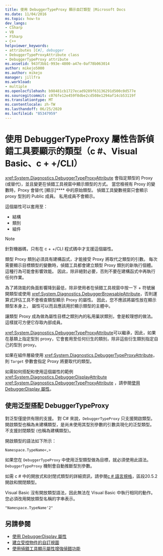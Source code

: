 ```yaml
---
title: 使用 DebuggerTypeProxy 顯示自訂類型 |Microsoft Docs
ms.date: 11/04/2016
ms.topic: how-to
dev_langs:
- CSharp
- VB
- FSharp
- C++
helpviewer_keywords:
- attributes [C#], debugger
- DebuggerTypeProxyAttribute class
- DebuggerTypeProxy attribute
ms.assetid: 943f3bb1-993e-4800-a47e-0af78b063014
author: mikejo5000
ms.author: mikejo
manager: jillfra
ms.workload:
- multiple
ms.openlocfilehash: b98481cb1727ecad9289f63136291d500c0d577e
ms.sourcegitcommit: c076fe12e459f0dbe2cd508e1294af14cb53119f
ms.translationtype: MT
ms.contentlocale: zh-TW
ms.lasthandoff: 06/25/2020
ms.locfileid: "85347959"
---
```

# <a name="tell-the-debugger-what-type-to-show-using-debuggertypeproxy-attribute-c-visual-basic-ccli"></a>使用 DebuggerTypeProxy 屬性告訴偵錯工具要顯示的類型（c #、Visual Basic、c + +/CLI）

<xref:System.Diagnostics.DebuggerTypeProxyAttribute> 會指定類型的 Proxy (或替代)，並且變更在偵錯工具視窗中顯示類型的方式。 當您檢視有 Proxy 的變數時，Proxy 會替代 [顯示]**** 中的原始類型。 偵錯工具變數視窗只會顯示 proxy 型別的 Public 成員。 私用成員不會顯示。

這個屬性可以套用至：

- 結構
- 類別
- 組件

> [!NOTE]
> 針對機器碼，只有在 c + +/CLI 程式碼中才支援這個屬性。

類型 Proxy 類別必須具有建構函式，才能接受 Proxy 將取代之類型的引數。 每次需要顯示目標類型的變數時，偵錯工具都會建立類型 Proxy 類別的新執行個體。 這種行為可能會影響效能。 因此，除非絕對必要，否則不要在建構函式中再執行任何作業。

為了將效能的負面影響降到最低，除非使用者在偵錯工具視窗中按一下 + 符號展開類型或使用 <xref:System.Diagnostics.DebuggerBrowsableAttribute>，否則運算式評估工具不會檢查類型顯示 Proxy 的屬性。 因此，您不應該將屬性放在顯示類型本身上， 屬性可以而且應該用於顯示類型的主體中。

讓類型 Proxy 成為做為屬性目標之類別內的私用巢狀類別，會是較理想的做法。 這樣就可方便它存取內部成員。

<xref:System.Diagnostics.DebuggerTypeProxyAttribute>可以繼承，因此，如果在基類上指定型別 proxy，它會套用至任何衍生的類別，除非這些衍生類別指定自己的型別 proxy。

如果在組件層級使用 <xref:System.Diagnostics.DebuggerTypeProxyAttribute>，則 `Target` 參數會指定 Proxy 將要取代的類型。

如需如何搭配和使用這個屬性的範例 <xref:System.Diagnostics.DebuggerDisplayAttribute> <xref:System.Diagnostics.DebuggerTypeProxyAttribute> ，請參閱[使用 DebuggerDisplay 屬性](../debugger/using-the-debuggerdisplay-attribute.md)。

## <a name="using-generics-with-debuggertypeproxy"></a>使用泛型搭配 DebuggerTypeProxy

對泛型僅提供有限的支援。 對 C# 來說，`DebuggerTypeProxy` 只支援開啟類型。 開啟類型也稱為未建構類型，是尚未使用其型別參數的引數具現化的泛型類型。 不支援封閉類型 (也稱為建構類型)。

開啟類型的語法如下所示：

`Namespace.TypeName<,>`

如果您在 `DebuggerTypeProxy` 中使用泛型類型做為目標，就必須使用此語法。 `DebuggerTypeProxy` 機制會自動推斷型別參數。

如需 c # 中的開放式和封閉式類型的詳細資訊，請參閱[c # 語言規格](/dotnet/csharp/language-reference/language-specification)，區段20.5.2 開啟和關閉類型。

Visual Basic 沒有開放類型語法，因此無法在 Visual Basic 中執行相同的動作。 您必須改用開放類型名稱的字串表示。

`"Namespace.TypeName'2"`

## <a name="see-also"></a>另請參閱

- [使用 DebuggerDisplay 屬性](../debugger/using-the-debuggerdisplay-attribute.md)
- [建立受控物件的自訂視圖](../debugger/create-custom-views-of-managed-objects.md)
- [使用偵錯工具顯示屬性增強偵錯功能](/dotnet/framework/debug-trace-profile/enhancing-debugging-with-the-debugger-display-attributes)
